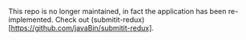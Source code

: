 This repo is no longer maintained, in fact the application has been re-implemented. Check out (submitit-redux)[https://github.com/javaBin/submitit-redux].
